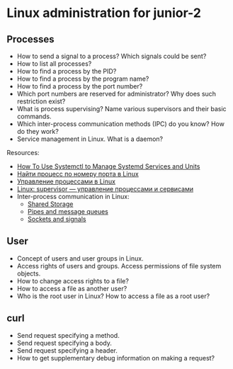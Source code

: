 # Linux administration for junior-2

## Processes

* How to send a signal to a process? Which signals could be sent?
* How to list all processes?
* How to find a process by the PID?
* How to find a process by the program name?
* How to find a process by the port number?
* Which port numbers are reserved for administrator? Why does such restriction exist?
* What is process supervising? Name various supervisors and their basic commands.
* Which inter-process communication methods (IPC) do you know? How do they work?
* Service management in Linux. What is a daemon?

Resources:

* [How To Use Systemctl to Manage Systemd Services and Units](https://www.digitalocean.com/community/tutorials/how-to-use-systemctl-to-manage-systemd-services-and-units)
* [Найти процесс по номеру порта в Linux](https://rav.pw/linux-get-process-by-port/)
* [Управление процессами в Linux](http://www.opennet.ru/docs/RUS/lnx_process/process2.html)
* [Linux: supervisor — управление процессами и сервисами](https://rtfm.co.ua/linux-supervisor-upravlenie-processami-i-servisami/)
* Inter-process communication in Linux:
  * [Shared Storage](https://opensource.com/article/19/4/interprocess-communication-ipc-linux-part-1)
  * [Pipes and message queues](https://opensource.com/article/19/4/interprocess-communication-linux-channels)
  * [Sockets and signals](https://opensource.com/article/19/4/interprocess-communication-linux-networking)

## User

* Concept of users and user groups in Linux.
* Access rights of users and groups. Access permissions of file system objects.
* How to change access rights to a file?
* How to access a file as another user?
* Who is the root user in Linux? How to access a file as a root user?

## curl

* Send request specifying a method.
* Send request specifying a body.
* Send request specifying a header.
* How to get supplementary debug information on making a request?
